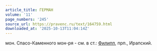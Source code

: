 ```yaml
---
article_title: ГЕРМАН
volume: '11'
page_numbers: '245'
source_url: https://pravenc.ru/text/164759.html
downloaded_at: '2025-10-13T11:04:14Z'
---
```


мон. Спасо-Каменного мон-ря - см. в ст.: [Филипп](https://pravenc.ru/text/Филипп.html), прп., Ирапский.
